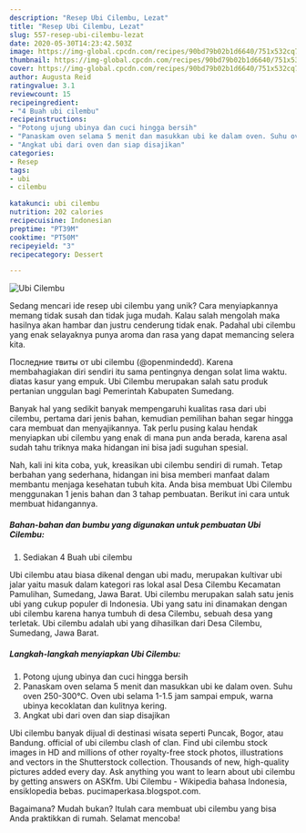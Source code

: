 ```yaml
---
description: "Resep Ubi Cilembu, Lezat"
title: "Resep Ubi Cilembu, Lezat"
slug: 557-resep-ubi-cilembu-lezat
date: 2020-05-30T14:23:42.503Z
image: https://img-global.cpcdn.com/recipes/90bd79b02b1d6640/751x532cq70/ubi-cilembu-foto-resep-utama.jpg
thumbnail: https://img-global.cpcdn.com/recipes/90bd79b02b1d6640/751x532cq70/ubi-cilembu-foto-resep-utama.jpg
cover: https://img-global.cpcdn.com/recipes/90bd79b02b1d6640/751x532cq70/ubi-cilembu-foto-resep-utama.jpg
author: Augusta Reid
ratingvalue: 3.1
reviewcount: 15
recipeingredient:
- "4 Buah ubi cilembu"
recipeinstructions:
- "Potong ujung ubinya dan cuci hingga bersih"
- "Panaskam oven selama 5 menit dan masukkan ubi ke dalam oven. Suhu oven 250-300°C. Oven ubi selama 1-1.5 jam sampai empuk, warna ubinya kecoklatan dan kulitnya kering."
- "Angkat ubi dari oven dan siap disajikan"
categories:
- Resep
tags:
- ubi
- cilembu

katakunci: ubi cilembu 
nutrition: 202 calories
recipecuisine: Indonesian
preptime: "PT39M"
cooktime: "PT50M"
recipeyield: "3"
recipecategory: Dessert

---
```



![Ubi Cilembu](https://img-global.cpcdn.com/recipes/90bd79b02b1d6640/751x532cq70/ubi-cilembu-foto-resep-utama.jpg)

Sedang mencari ide resep ubi cilembu yang unik? Cara menyiapkannya memang tidak susah dan tidak juga mudah. Kalau salah mengolah maka hasilnya akan hambar dan justru cenderung tidak enak. Padahal ubi cilembu yang enak selayaknya punya aroma dan rasa yang dapat memancing selera kita.

Последние твиты от ubi cilembu (@openmindedd). Karena membahagiakan diri sendiri itu sama pentingnya dengan solat lima waktu. diatas kasur yang empuk. Ubi Cilembu merupakan salah satu produk pertanian unggulan bagi Pemerintah Kabupaten Sumedang.

Banyak hal yang sedikit banyak mempengaruhi kualitas rasa dari ubi cilembu, pertama dari jenis bahan, kemudian pemilihan bahan segar hingga cara membuat dan menyajikannya. Tak perlu pusing kalau hendak menyiapkan ubi cilembu yang enak di mana pun anda berada, karena asal sudah tahu triknya maka hidangan ini bisa jadi suguhan spesial.


Nah, kali ini kita coba, yuk, kreasikan ubi cilembu sendiri di rumah. Tetap berbahan yang sederhana, hidangan ini bisa memberi manfaat dalam membantu menjaga kesehatan tubuh kita. Anda bisa membuat Ubi Cilembu menggunakan 1 jenis bahan dan 3 tahap pembuatan. Berikut ini cara untuk membuat hidangannya.

<!--inarticleads1-->

##### Bahan-bahan dan bumbu yang digunakan untuk pembuatan Ubi Cilembu:

1. Sediakan 4 Buah ubi cilembu


Ubi cilembu atau biasa dikenal dengan ubi madu, merupakan kultivar ubi jalar yaitu masuk dalam kategori ras lokal asal Desa Cilembu Kecamatan Pamulihan, Sumedang, Jawa Barat. Ubi cilembu merupakan salah satu jenis ubi yang cukup populer di Indonesia. Ubi yang satu ini dinamakan dengan ubi cilembu karena hanya tumbuh di desa Cilembu, sebuah desa yang terletak. Ubi cilembu adalah ubi yang dihasilkan dari Desa Cilembu, Sumedang, Jawa Barat. 

<!--inarticleads2-->

##### Langkah-langkah menyiapkan Ubi Cilembu:

1. Potong ujung ubinya dan cuci hingga bersih
1. Panaskam oven selama 5 menit dan masukkan ubi ke dalam oven. Suhu oven 250-300°C. Oven ubi selama 1-1.5 jam sampai empuk, warna ubinya kecoklatan dan kulitnya kering.
1. Angkat ubi dari oven dan siap disajikan


Ubi cilembu banyak dijual di destinasi wisata seperti Puncak, Bogor, atau Bandung. official of ubi cilembu clash of clan. Find ubi cilembu stock images in HD and millions of other royalty-free stock photos, illustrations and vectors in the Shutterstock collection. Thousands of new, high-quality pictures added every day. Ask anything you want to learn about ubi cilembu by getting answers on ASKfm. Ubi Cilembu - Wikipedia bahasa Indonesia, ensiklopedia bebas. pucimaperkasa.blogspot.com. 

Bagaimana? Mudah bukan? Itulah cara membuat ubi cilembu yang bisa Anda praktikkan di rumah. Selamat mencoba!
